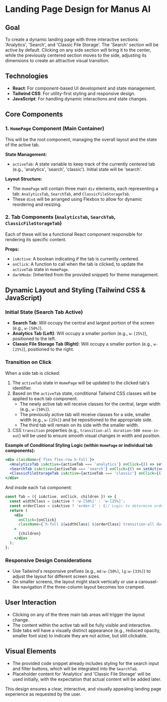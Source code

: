 # Landing Page Design for Manus AI

## Goal
To create a dynamic landing page with three interactive sections: 'Analytics', 'Search', and 'Classic File Storage'. The 'Search' section will be active by default. Clicking on any side section will bring it to the center, while the previously centered section moves to the side, adjusting its dimensions to create an attractive visual transition.

## Technologies
- **React**: For component-based UI development and state management.
- **Tailwind CSS**: For utility-first styling and responsive design.
- **JavaScript**: For handling dynamic interactions and state changes.

## Core Components

### 1. `HomePage` Component (Main Container)
This will be the root component, managing the overall layout and the state of the active tab.

**State Management:**
- `activeTab`: A state variable to keep track of the currently centered tab (e.g., 'analytics', 'search', 'classic'). Initial state will be 'search'.

**Layout Structure:**
- The `HomePage` will contain three main `div` elements, each representing a tab: `AnalyticsTab`, `SearchTab`, and `ClassicFileStorageTab`.
- These `div`s will be arranged using Flexbox to allow for dynamic reordering and resizing.

### 2. Tab Components (`AnalyticsTab`, `SearchTab`, `ClassicFileStorageTab`)
Each of these will be a functional React component responsible for rendering its specific content.

**Props:**
- `isActive`: A boolean indicating if the tab is currently centered.
- `onClick`: A function to call when the tab is clicked, to update the `activeTab` state in `HomePage`.
- `darkMode`: (Inherited from the provided snippet) for theme management.

## Dynamic Layout and Styling (Tailwind CSS & JavaScript)

### Initial State (Search Tab Active)
- **Search Tab**: Will occupy the central and largest portion of the screen (e.g., `w-[50%]`).
- **Analytics Tab (Left)**: Will occupy a smaller portion (e.g., `w-[25%]`), positioned to the left.
- **Classic File Storage Tab (Right)**: Will occupy a smaller portion (e.g., `w-[25%]`), positioned to the right.

### Transition on Click
When a side tab is clicked:
1.  The `activeTab` state in `HomePage` will be updated to the clicked tab's identifier.
2.  Based on the `activeTab` state, conditional Tailwind CSS classes will be applied to each tab component.
    - The newly active tab will receive classes for the central, larger width (e.g., `w-[50%]`).
    - The previously active tab will receive classes for a side, smaller width (e.g., `w-[25%]`) and be repositioned to the appropriate side.
    - The third tab will remain on its side with the smaller width.
3.  CSS `transition` properties (e.g., `transition-all duration-500 ease-in-out`) will be used to ensure smooth visual changes in width and position.

**Example of Conditional Styling Logic (within `HomePage` or individual tab components):**

```jsx
<div className={`flex flex-row h-full`}>
  <AnalyticsTab isActive={activeTab === 'analytics'} onClick={() => setActiveTab('analytics')} />
  <SearchTab isActive={activeTab === 'search'} onClick={() => setActiveTab('search')} />
  <ClassicFileStorageTab isActive={activeTab === 'classic'} onClick={() => setActiveTab('classic')} />
</div>
```

And inside each `Tab` component:

```jsx
const Tab = ({ isActive, onClick, children }) => {
  const widthClass = isActive ? 'w-[50%]' : 'w-[25%]';
  const orderClass = isActive ? 'order-2' : (// Logic to determine order based on which side it should be);
  return (
    <div
      onClick={onClick}
      className={`h-full ${widthClass} ${orderClass} transition-all duration-500 ease-in-out flex justify-center items-center border shadow-lg rounded-3xl cursor-pointer`}
    >
      {children}
    </div>
  );
};
```

### Responsive Design Considerations
- Use Tailwind's responsive prefixes (e.g., `md:w-[50%]`, `lg:w-[33%]`) to adjust the layout for different screen sizes.
- On smaller screens, the layout might stack vertically or use a carousel-like navigation if the three-column layout becomes too cramped.

## User Interaction
- Clicking on any of the three main tab areas will trigger the layout change.
- The content within the active tab will be fully visible and interactive.
- Side tabs will have a visually distinct appearance (e.g., reduced opacity, smaller font size) to indicate they are not active, but still clickable.

## Visual Elements
- The provided code snippet already includes styling for the search input and filter buttons, which will be integrated into the `SearchTab`.
- Placeholder content for 'Analytics' and 'Classic File Storage' will be used initially, with the expectation that actual content will be added later.

This design ensures a clear, interactive, and visually appealing landing page experience as requested by the user.

